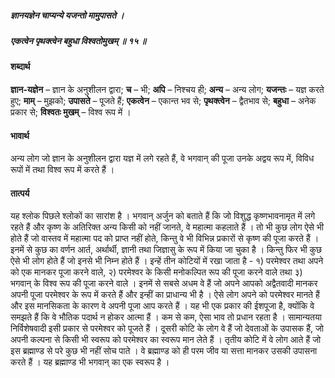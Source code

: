 ##### ज्ञानयज्ञेन चाप्यन्ये यजन्तो मामुपासते ।
##### एकत्वेन पृथक्त्वेन बहुधा विश्वतोमुखम् ॥ १५ ॥

#### शब्दार्थ

**ज्ञान-यज्ञेन** – ज्ञान के अनुशीलन द्वारा; **च** – भी; **अपि** – निश्चय ही; **अन्य** – अन्य लोग; **यजन्तः** – यज्ञ करते हुए; **माम्** – मुझको; **उपासते** – पूजते हैं; **एकत्वेन** – एकान्त भव से; **पृथक्त्वेन** – द्वैतभाव से; **बहुधा** – अनेक प्रकार से; **विश्वतः मुखम्** – विश्व रूप में ।

#### भावार्थ

अन्य लोग जो ज्ञान के अनुशीलन द्वारा यज्ञ में लगे रहते हैं, वे भगवान् की पूजा उनके अद्वय रूप में, विविध रूपों में तथा विश्व रूप में करते हैं ।

#### तात्पर्य

यह श्लोक पिछले श्लोकों का सारांश है । भगवान् अर्जुन को बताते हैं कि जो विशुद्ध कृष्णभावनामृत में लगे रहते हैं और कृष्ण के अतिरिक्त अन्य किसी को नहीं जानते, वे महात्मा कहलाते हैं । तो भी कुछ लोग ऐसे भी होते हैं जो वास्तव में महात्मा पद को प्राप्त नहीं होते, किन्तु वे भी विभिन्न प्रकारों से कृष्ण की पूजा करते हैं । इनमें से कुछ का वर्णन आर्त, अर्थार्थी, ज्ञानी तथा जिज्ञासु के रूप में किया जा चुका है । किन्तु फिर भी कुछ ऐसे भी लोग होते हैं जो इनसे भी निम्न होते हैं । इन्हें तीन कोटियों में रखा जाता है - १) परमेश्वर तथा अपने को एक मानकर पूजा करने वाले, २) परमेश्वर के किसी मनोकल्पित रूप की पूजा करने वाले तथा ३) भगवान् के विश्व रूप की पूजा करने वाले । इनमें से सबसे अधम वे हैं जो अपने आपको अद्वैतवादी मानकर अपनी पूजा परमेश्वर के रूप में करते हैं और इन्हीं का प्राधान्य भी है । ऐसे लोग अपने को परमेश्वर मानते हैं और इस मानसिकता के कारण वे अपनी पूजा आप करते हैं । यह भी एक प्रकार की ईशपूजा है, क्योंकि वे समझते हैं कि वे भौतिक पदार्थ न होकर आत्मा हैं । कम से कम, ऐसा भाव तो प्रधान रहता है । सामान्यतया निर्विशेषवादी इसी प्रकार से परमेश्वर को पूजते हैं । दूसरी कोटि के लोग वे हैं जो देवताओं के उपासक हैं, जो अपनी कल्पना से किसी भी स्वरूप को परमेश्वर का स्वरूप मान लेते हैं । तृतीय कोटि में वे लोग आते हैं जो इस ब्रह्माण्ड से परे कुछ भी नहीं सोच पाते । वे ब्रह्माण्ड को ही परम जीव या सत्ता मानकर उसकी उपासना करते हैं । यह ब्रह्माण्ड भी भगवान् का एक स्वरूप है ।